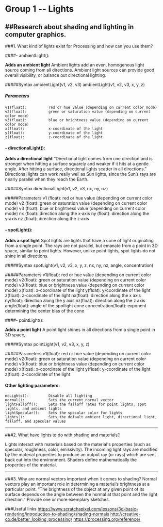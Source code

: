 # Group 1 -- Lights

##Research about shading and lighting in computer graphics.
---

###1. What kind of lights exist for Processing and how can you use them?
   
####- ambientLight():
  
**Adds an ambient light**
    Ambient lights add an even, homogenous light source coming from all directions. Ambient light sources can provide good overall visibility, or balance out directional lighting.

#####Syntax
    ambientLight(v1, v2, v3)
    ambientLight(v1, v2, v3, x, y, z)

##### Parameters

    v1(float):          red or hue value (depending on current color mode)
    v2(float):          green or saturation value (depending on current color mode)
    v3(float):          blue or brightness value (depending on current color mode)
    x(float):           x-coordinate of the light
    y(float):           y-coordinate of the light
    z(float):           z-coordinate of the light

#### - directionalLight():
  
**Adds a directional light**
“Directional light comes from one direction and is stronger when hitting a surface squarely and weaker if it hits at a gentle angle. After hitting a surface, directional lights scatter in all directions.” Directional lights can work really well as Sun lights, since the Sun’s rays are nearly parallel when they reach the Earth.

#####Syntax
    directionalLight(v1, v2, v3, nx, ny, nz)

#####Parameters
    v1 (float):         red or hue value (depending on current color mode)
    v2 (float):         green or saturation value (depending on current color mode)
    v3 (float):         blue or brightness value (depending on current color mode)
    nx (float):         direction along the x‑axis
    ny (float):         direction along the y‑axis
    nz (float):         direction along the z‑axis


#### - spotLight():
  
**Adds a spot light**
Spot lights are lights that have a cone of light originating from a single point. The rays are not parallel, but emanate from a point in 3D space, similar to point lights. However, unlike point lights, spot lights do not shine in all directions.

#####Syntax
    spotLight(v1, v2, v3, x, y, z, nx, ny, nz, angle, concentration)

#####Parameters
    v1(float):              red or hue value (depending on current color mode)
    v2(float):              green or saturation value (depending on current color mode)
    v3(float):              blue or brightness value (depending on current color mode)
    x(float):               x-coordinate of the light
    y(float):               y-coordinate of the light
    z(float):               z-coordinate of the light
    nx(float):              direction along the x axis
    ny(float):              direction along the y axis
    nz(float):              direction along the z axis
    angle(float):           angle of the spotlight cone
    concentration(float):   exponent determining the center bias of the cone


####- pointLight():
  
**Adds a point light**
A point light shines in all directions from a single point in 3D space, 

#####Syntax
    pointLight(v1, v2, v3, x, y, z)

#####Parameters
    v1(float):          red or hue value (depending on current color mode)
    v2(float):          green or saturation value (depending on current color mode)
    v3(float):          blue or brightness value (depending on current color mode)
    x(float):           x-coordinate of the light
    y(float):           y-coordinate of the light
    z(float):           z-coordinate of the light


#### Other lighting parameters:
  
    noLights():         Disable all lighting
    normal():           Sets the current normal vector
    lightFalloff():     Sets the falloff rates for point lights, spot lights, and ambient lights
    lightSpecular():    Sets the specular color for lights
    lights():           Sets the default ambient light, directional light, falloff, and specular values


---
###2. What have lights to do with shading and materials?

Lights interact with materials based on the material's properties (such as specular, roughness, color, emissivity). The incoming light rays are modified by the material properties to produce an output ray (or rays) which are sent back out into the environment. Shaders define mathematically the properties of the material.

---

###3. Why are normal vectors important when it comes to shading?
Normal vectors play an important role in determining a material’s brightness at a particular point. “The brightness of the object at any given point of its surface depends on the angle between the normal at that point and the light direction.”
Provide one or more exemplary sketches.


###Useful links
https://www.scratchapixel.com/lessons/3d-basic-rendering/introduction-to-shading/shading-normals
http://creative-co.de/better_looking_processing/
https://processing.org/reference/
